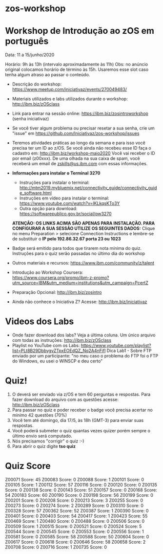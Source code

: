 # zos-workshop
# Workshop de Introdução ao zOS em português

Data: 11 a 15/junho/2020

Horário: 9h às 13h (intervalo aproximadamente às 11h)
Obs: no anúncio original colocamos horário de término às 15h. Usaremos esse slot caso tenha algum atraso ao passar o conteúdo. 

* Descrição do workshop: https://www.meetup.com/iniciativaz/events/270049483/

* Materiais utilizados e labs utilizados durante o workshop: http://ibm.biz/zOSclass

* Link para entrar na sessão online: https://ibm.biz/zosintroworkshop (senha iniciativaz) 

* Se você tiver algum problema ou precisar resetar a sua senha, crie um "issue" em https://github.com/Iniciativaz/zos-workshop/issues    

* Teremos atividades práticas ao longo da semana e para isso você precisa ter um ID ao z/OS. 
Se você ainda não recebeu esse ID faça o cadastro em: http://ibm.biz/workshop-maio2020
Você vai receber o ID por email (z00xxx). 
De uma olhada na sua caixa de spam, você receberá um email de zskills@us.ibm.com com essas informações.

* **Informações para instalar o Terminal 3270** 
   * Instruções para instalar o terminal: http://mtm2019.mybluemix.net/connectivity_guide/connectivity_guide_software.html 
   * Instruções em vídeo para instalar o terminal: https://www.youtube.com/watch?v=lKLkqsKTo3Y
   * Outra opção para download: https://softwarepublico.gov.br/social/pw3270
   
   **ATENÇÃO: OS LINKS ACIMA SÃO APENAS PARA INSTALAÇÃO. PARA CONFIGURAR A SUA SESSÃO UTILIZE OS SEGUINTES DADOS:** 
   Clique no menu Preparation > selecione Connection Instructions e lembre-se de substituir o **IP pelo 192.86.32.67 porta 23 ou 1023**
   
* Badge será emitido para todos que tirarem nota mínima do quiz. Instruções para o quiz serão passadas no último dia do workshop

* Outros materiais e recursos: https://www.ibm.com/community/z/talent
* Introdução ao Workshop Coursera: https://www.coursera.org/promo/ibm-z-promo?utm_source=IBM&utm_medium=institutions&utm_campaign=PcertZ 
* Preparação Opcional: http://ibm.biz/zosintro 

* Ainda não conhece o Iniciativa Z? Acesse: http://ibm.biz/iniciativaz

# Videos dos Labs
* Onde fazer download dos labs? Veja a última coluna. Um único arquivo com todas as instruções: http://ibm.biz/zOSclass
* Playlist no YouTube com os Labs: https://www.youtube.com/playlist?list=PLt8B29DbbvgvZTpxEOEdQZ_Nq2A4nFifl
Dica Lab1 - Sobre FTP enviado por um participante: "no meu caso o problema do FTP foi o FTP do Windows, eu usei o WINSCP e deu certo"

# Quiz!

1. O deverá ser enviado via z/OS e tem 60 perguntas e respostas. Para fazer download do arquivo com as questões acesse: http://ibm.biz/zOSclass
2. Para passar no quiz e poder receber o badge você precisa acertar no mínimo 42 questões (70%)
3. Você tem até domingo, dia 17/5, às 18h (GMT-3) para enviar suas respostas. 
4. Você poderá submeter o quiz quantas vezes quizer porém sempre o último envio será computado.
5. Nós precisamos "corrigir" o quiz :-)  
6. Para abrir o quiz digite **tso quiz**

# Quiz Score

Z00071 Score: 45
Z00083 Score: 0
Z00088 Score: 1
Z00101 Score: 0
Z00105 Score: 1
Z00112 Score: 57
Z00116 Score: 0
Z00120 Score: 0
Z00135 Score: 0
Z00138 Score: 0
Z00143 Score: 51
Z00157 Score: 0
Z00168 Score: 54
Z00183 Score: 60
Z00190 Score: 0
Z00198 Score: 56
Z00199 Score: 0
Z00201 Score: 0
Z00208 Score: 0
Z00213 Score: 3
Z00255 Score: 0
Z00273 Score: 0
Z00274 Score: 2
Z00289 Score: 0
Z00310 Score: 0
Z00328 Score: 57
Z00362 Score: 52
Z00387 Score: 1
Z00390 Score: 0
Z00401 Score: 0
Z00403 Score: 54
Z00417 Score: 1
Z00423 Score: 55
Z00469 Score: 1
Z00480 Score: 0
Z00488 Score: 0
Z00506 Score: 0
Z00509 Score: 1
Z00515 Score: 0
Z00521 Score: 0
Z00524 Score: 5
Z00544 Score: 0
Z00545 Score: 0
Z00553 Score: 0
Z00556 Score: 1
Z00581 Score: 0
Z00585 Score: 58
Z00588 Score: 50
Z00604 Score: 0
Z00617 Score: 0
Z00618 Score: 0
Z00646 Score: 58
Z00658 Score: 2
Z00708 Score: 0
Z00716 Score: 1
Z00735 Score: 0


